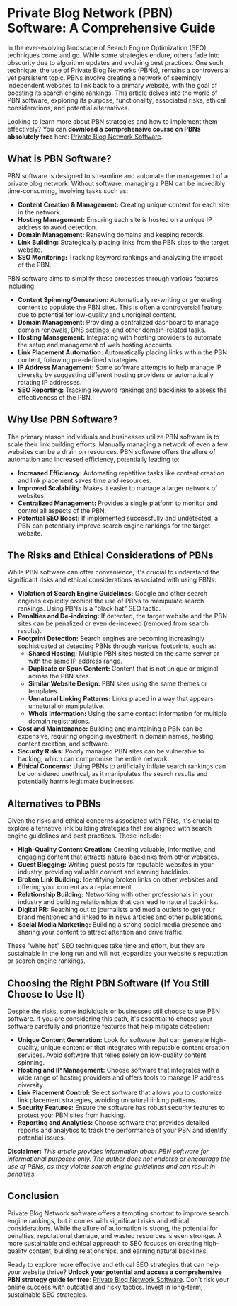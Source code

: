 # Private Blog Network (PBN) Software: A Comprehensive Guide

In the ever-evolving landscape of Search Engine Optimization (SEO), techniques come and go. While some strategies endure, others fade into obscurity due to algorithm updates and evolving best practices. One such technique, the use of Private Blog Networks (PBNs), remains a controversial yet persistent topic.  PBNs involve creating a network of seemingly independent websites to link back to a primary website, with the goal of boosting its search engine rankings.  This article delves into the world of PBN software, exploring its purpose, functionality, associated risks, ethical considerations, and potential alternatives.

Looking to learn more about PBN strategies and how to implement them effectively? You can **download a comprehensive course on PBNs absolutely free** here: [Private Blog Network Software](https://udemywork.com/private-blog-network-software).

## What is PBN Software?

PBN software is designed to streamline and automate the management of a private blog network.  Without software, managing a PBN can be incredibly time-consuming, involving tasks such as:

*   **Content Creation & Management:**  Creating unique content for each site in the network.
*   **Hosting Management:**  Ensuring each site is hosted on a unique IP address to avoid detection.
*   **Domain Management:** Renewing domains and keeping records.
*   **Link Building:** Strategically placing links from the PBN sites to the target website.
*   **SEO Monitoring:** Tracking keyword rankings and analyzing the impact of the PBN.

PBN software aims to simplify these processes through various features, including:

*   **Content Spinning/Generation:**  Automatically re-writing or generating content to populate the PBN sites. This is often a controversial feature due to potential for low-quality and unoriginal content.
*   **Domain Management:**  Providing a centralized dashboard to manage domain renewals, DNS settings, and other domain-related tasks.
*   **Hosting Management:**  Integrating with hosting providers to automate the setup and management of web hosting accounts.
*   **Link Placement Automation:**  Automatically placing links within the PBN content, following pre-defined strategies.
*   **IP Address Management:**  Some software attempts to help manage IP diversity by suggesting different hosting providers or automatically rotating IP addresses.
*   **SEO Reporting:**  Tracking keyword rankings and backlinks to assess the effectiveness of the PBN.

## Why Use PBN Software?

The primary reason individuals and businesses utilize PBN software is to scale their link building efforts. Manually managing a network of even a few websites can be a drain on resources. PBN software offers the allure of automation and increased efficiency, potentially leading to:

*   **Increased Efficiency:** Automating repetitive tasks like content creation and link placement saves time and resources.
*   **Improved Scalability:** Makes it easier to manage a larger network of websites.
*   **Centralized Management:**  Provides a single platform to monitor and control all aspects of the PBN.
*   **Potential SEO Boost:**  If implemented successfully and undetected, a PBN can potentially improve search engine rankings for the target website.

## The Risks and Ethical Considerations of PBNs

While PBN software can offer convenience, it's crucial to understand the significant risks and ethical considerations associated with using PBNs:

*   **Violation of Search Engine Guidelines:** Google and other search engines explicitly prohibit the use of PBNs to manipulate search rankings. Using PBNs is a "black hat" SEO tactic.
*   **Penalties and De-indexing:** If detected, the target website and the PBN sites can be penalized or even de-indexed (removed from search results).
*   **Footprint Detection:**  Search engines are becoming increasingly sophisticated at detecting PBNs through various footprints, such as:
    *   **Shared Hosting:**  Multiple PBN sites hosted on the same server or with the same IP address range.
    *   **Duplicate or Spun Content:**  Content that is not unique or original across the PBN sites.
    *   **Similar Website Design:**  PBN sites using the same themes or templates.
    *   **Unnatural Linking Patterns:**  Links placed in a way that appears unnatural or manipulative.
    *   **Whois Information:**  Using the same contact information for multiple domain registrations.
*   **Cost and Maintenance:** Building and maintaining a PBN can be expensive, requiring ongoing investment in domain names, hosting, content creation, and software.
*   **Security Risks:** Poorly managed PBN sites can be vulnerable to hacking, which can compromise the entire network.
*   **Ethical Concerns:**  Using PBNs to artificially inflate search rankings can be considered unethical, as it manipulates the search results and potentially harms legitimate businesses.

## Alternatives to PBNs

Given the risks and ethical concerns associated with PBNs, it's crucial to explore alternative link building strategies that are aligned with search engine guidelines and best practices.  These include:

*   **High-Quality Content Creation:**  Creating valuable, informative, and engaging content that attracts natural backlinks from other websites.
*   **Guest Blogging:**  Writing guest posts for reputable websites in your industry, providing valuable content and earning backlinks.
*   **Broken Link Building:**  Identifying broken links on other websites and offering your content as a replacement.
*   **Relationship Building:**  Networking with other professionals in your industry and building relationships that can lead to natural backlinks.
*   **Digital PR:**  Reaching out to journalists and media outlets to get your brand mentioned and linked to in news articles and other publications.
*   **Social Media Marketing:**  Building a strong social media presence and sharing your content to attract attention and drive traffic.

These "white hat" SEO techniques take time and effort, but they are sustainable in the long run and will not jeopardize your website's reputation or search engine rankings.

## Choosing the Right PBN Software (If You Still Choose to Use It)

Despite the risks, some individuals or businesses still choose to use PBN software. If you are considering this path, it's essential to choose your software carefully and prioritize features that help mitigate detection:

*   **Unique Content Generation:**  Look for software that can generate high-quality, unique content or that integrates with reputable content creation services.  Avoid software that relies solely on low-quality content spinning.
*   **Hosting and IP Management:**  Choose software that integrates with a wide range of hosting providers and offers tools to manage IP address diversity.
*   **Link Placement Control:**  Select software that allows you to customize link placement strategies, avoiding unnatural linking patterns.
*   **Security Features:**  Ensure the software has robust security features to protect your PBN sites from hacking.
*   **Reporting and Analytics:**  Choose software that provides detailed reports and analytics to track the performance of your PBN and identify potential issues.

**Disclaimer:** *This article provides information about PBN software for informational purposes only. The author does not endorse or encourage the use of PBNs, as they violate search engine guidelines and can result in penalties.*

## Conclusion

Private Blog Network software offers a tempting shortcut to improve search engine rankings, but it comes with significant risks and ethical considerations. While the allure of automation is strong, the potential for penalties, reputational damage, and wasted resources is even stronger.  A more sustainable and ethical approach to SEO focuses on creating high-quality content, building relationships, and earning natural backlinks.

Ready to explore more effective and ethical SEO strategies that can help your website thrive? **Unlock your potential and access a comprehensive PBN strategy guide for free**: [Private Blog Network Software](https://udemywork.com/private-blog-network-software).  Don't risk your online success with outdated and risky tactics. Invest in long-term, sustainable SEO strategies.
